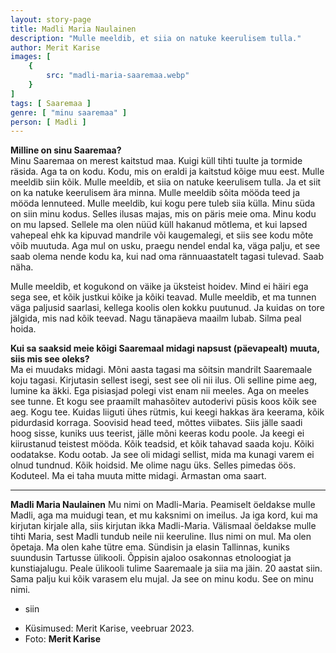 ```yaml
---
layout: story-page
title: Madli Maria Naulainen
description: "Mulle meeldib, et siia on natuke keerulisem tulla."
author: Merit Karise
images: [
    {
        src: "madli-maria-saaremaa.webp"
    }
]
tags: [ Saaremaa ]
genre: [ "minu saaremaa" ]
person: [ Madli ]
---
```


<!-- # {{$doc.title}} -->

**Milline on sinu Saaremaa?** \
Minu Saaremaa on merest kaitstud maa. Kuigi küll tihti tuulte ja tormide räsida. Aga ta on kodu. Kodu, mis on eraldi ja kaitstud kõige muu eest. Mulle meeldib siin kõik. Mulle meeldib, et siia on natuke keerulisem tulla. Ja et siit on ka natuke keerulisem ära minna. Mulle meeldib sõita mööda teed ja mööda lennuteed. Mulle meeldib, kui kogu pere tuleb siia külla. Minu süda on siin minu kodus. Selles ilusas majas, mis on päris meie oma. Minu kodu on mu lapsed. Sellele ma olen nüüd küll hakanud mõtlema, et kui lapsed vahepeal ehk ka kipuvad mandrile või kaugemalegi, et siis see kodu mõte võib muutuda. Aga mul on usku, praegu nendel endal ka, väga palju, et see saab olema nende kodu ka, kui nad oma rännuaastatelt tagasi tulevad. Saab näha. 

Mulle meeldib, et kogukond on väike ja üksteist hoidev. Mind ei häiri ega sega see, et kõik justkui kõike ja kõiki teavad. Mulle meeldib, et ma tunnen väga paljusid saarlasi, kellega koolis olen kokku puutunud. Ja kuidas on tore jälgida, mis nad kõik teevad. Nagu tänapäeva maailm lubab. Silma peal hoida.

**Kui sa saaksid meie kõigi Saaremaal midagi napsust (päevapealt) muuta, siis mis see oleks?** \
Ma ei muudaks midagi. Mõni aasta tagasi ma sõitsin mandrilt Saaremaale koju tagasi. Kirjutasin sellest isegi, sest see oli nii ilus. Oli selline pime aeg, lumine ka äkki. Ega pisiasjad polegi vist enam nii meeles. Aga on meeles see tunne. Et kogu see praamilt mahasõitev autoderivi püsis koos kõik see aeg. Kogu tee. Kuidas liiguti ühes rütmis, kui keegi hakkas ära keerama, kõik pidurdasid korraga. Soovisid head teed, mõttes viibates. Siis jälle saadi hoog sisse, kuniks uus teerist, jälle mõni keeras kodu poole. Ja keegi ei kiirustanud teistest mööda. Kõik teadsid, et kõik tahavad saada koju. Kõiki oodatakse. Kodu ootab. Ja see oli midagi sellist, mida ma kunagi varem ei olnud tundnud. Kõik hoidsid. Me olime nagu üks. Selles pimedas öös. Koduteel. Ma ei taha muuta mitte midagi. Armastan oma saart.

* * *

**Madli Maria Naulainen**
Mu nimi on Madli-Maria. Peamiselt öeldakse mulle Madli, aga ma muidugi tean, et mu kaksnimi on imeilus. Ja iga kord, kui ma kirjutan kirjale alla, siis kirjutan ikka Madli-Maria. Välismaal öeldakse mulle tihti Maria, sest Madli tundub neile nii keeruline. Ilus nimi on mul. Ma olen õpetaja. Ma olen kahe tütre ema. Sündisin ja elasin Tallinnas, kuniks suundusin Tartusse ülikooli. Õppisin ajaloo osakonnas etnoloogiat ja kunstiajalugu. Peale ülikooli tulime Saaremaale ja siia ma jäin. 20 aastat siin. Sama palju kui kõik varasem elu mujal. Ja see on minu kodu. See on minu nimi. 

<story-author :author="author"></story-author>

<details-wrapper summary="Mis mõtted tekkisid?">

- siin

</details-wrapper>

<details-wrapper summary="Allikad" class="text-sm" icon="icon-park-outline:document-folder">

- Küsimused: Merit Karise, veebruar 2023.
- Foto: **Merit Karise**

</details-wrapper>
